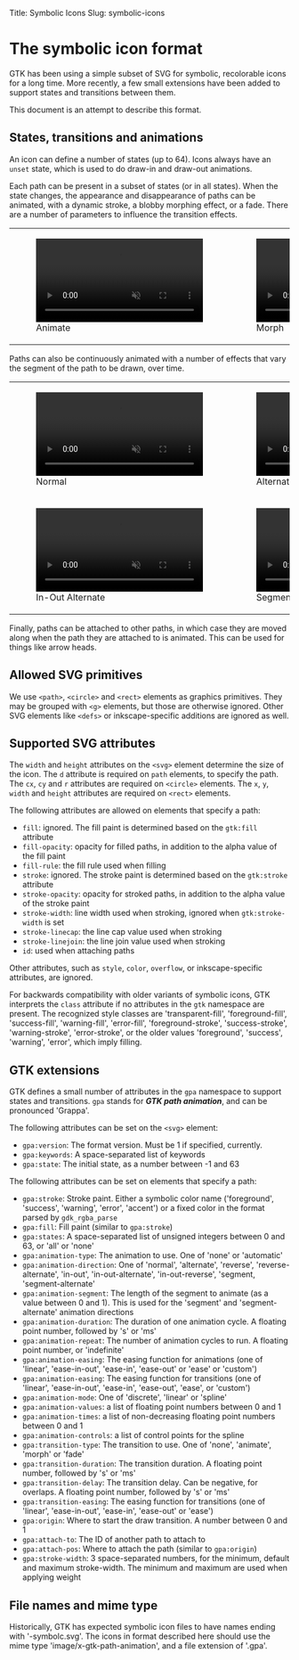 Title: Symbolic Icons
Slug: symbolic-icons

# The symbolic icon format

GTK has been using a simple subset of SVG for symbolic, recolorable icons for a long time. More recently, a few small extensions have been added to support states and transitions between them.

This document is an attempt to describe this format.

## States, transitions and animations

An icon can define a number of states (up to 64). Icons always have an `unset` state, which is used to do draw-in and draw-out animations.

Each path can be present in a subset of states (or in all states). When the state changes, the appearance and disappearance of paths can be animated, with a dynamic stroke, a blobby morphing effect, or a fade. There are a number of parameters to influence the transition effects.

<table>
  <tr>
    <td>
      <figure>
        <video alt="Animate" autoplay controls loop muted>
          <source src="trans-animate.webm"/>
        </video>
        <figcaption>Animate</figcaption>
      </figure>
    </td>
    <td>
      <figure>
        <video alt="Morph" autoplay controls loop muted>
          <source src="trans-morph.webm"/>
        </video>
        <figcaption>Morph</figcaption>
      </figure>
    </td>
    <td>
      <figure>
        <video alt="Fade" autoplay controls loop muted>
          <source src="trans-fade.webm"/>
        </video>
        <figcaption>Fade</figcaption>
      </figure>
    </td>
  </tr>
</table>

Paths can also be continuously animated with a number of effects that vary the segment of the path to be drawn, over time.

<table>
  <tr>
    <td>
      <figure>
        <video alt="Normal" autoplay controls loop muted>
          <source src="anim-normal.webm"/>
        </video>
        <figcaption>Normal</figcaption>
      </figure>
    </td>
    <td>
      <figure>
        <video alt="Alternate" autoplay controls loop muted>
          <source src="anim-alternate.webm"/>
        </video>
        <figcaption>Alternate</figcaption>
      </figure>
    </td>
    <td>
      <figure>
        <video alt="In-Out" autoplay controls loop muted>
          <source src="anim-in-out.webm"/>
        </video>
        <figcaption>In-Out</figcaption>
      </figure>
    </td>
  </tr>
  <tr>
    <td>
      <figure>
        <video alt="In-Out Alternate" autoplay controls loop muted>
          <source src="anim-in-out-alternate.webm"/>
        </video>
        <figcaption>In-Out Alternate</figcaption>
      </figure>
    </td>
    <td>
      <figure>
        <video alt="Segment Alternate" autoplay controls loop muted>
          <source src="anim-segment-alternate.webm"/>
        </video>
        <figcaption>Segment Alternate</figcaption>
      </figure>
    </td>
  </tr>
</table>

Finally, paths can be attached to other paths, in which case they are moved along when the path they are attached to is animated. This can be used for things like arrow heads.

## Allowed SVG primitives

We use `<path>`, `<circle>` and `<rect>` elements as graphics primitives. They may be grouped with `<g>` elements, but those are otherwise ignored. Other SVG elements like `<defs>` or inkscape-specific additions are ignored as well.

## Supported SVG attributes

The `width` and `height` attributes on the `<svg>` element determine the size of the icon. The `d` attribute is required on `path` elements, to specify the path. The `cx`, `cy` and `r` attributes are required on `<circle>` elements. The `x`, `y`, `width` and `height` attributes are required on `<rect>` elements.

The following attributes are allowed on elements that specify a path:

- `fill`: ignored. The fill paint is determined based on the `gtk:fill` attribute
- `fill-opacity`: opacity for filled paths, in addition to the alpha value of the fill paint
- `fill-rule`: the fill rule used when filling
- `stroke`: ignored. The stroke paint is determined based on the `gtk:stroke` attribute
- `stroke-opacity`: opacity for stroked paths, in addition to the alpha value of the stroke paint
- `stroke-width`: line width used when stroking, ignored when `gtk:stroke-width` is set
- `stroke-linecap`: the line cap value used when stroking
- `stroke-linejoin`: the line join value used when stroking
- `id`: used when attaching paths

Other attributes, such as `style`, `color`, `overflow`, or inkscape-specific attributes, are ignored.

For backwards compatibility with older variants of symbolic icons, GTK interprets the `class` attribute if no attributes in the `gtk` namespace are present. The recognized style classes are 'transparent-fill', 'foreground-fill', 'success-fill', 'warning-fill', 'error-fill', 'foreground-stroke', 'success-stroke', 'warning-stroke', 'error-stroke', or the older values 'foreground', 'success', 'warning', 'error', which imply filling.

## GTK extensions

GTK defines a small number of attributes in the `gpa` namespace to support states and transitions. `gpa` stands for **_GTK path animation_**, and can be pronounced 'Grappa'.

The following attributes can be set on the `<svg>` element:

- `gpa:version`: The format version. Must be 1 if specified, currently.
- `gpa:keywords`: A space-separated list of keywords
- `gpa:state`: The initial state, as a number between -1 and 63

The following attributes can be set on elements that specify a path:

- `gpa:stroke`: Stroke paint. Either a symbolic color name ('foreground', 'success', 'warning', 'error', 'accent') or a fixed color in the format parsed by `gdk_rgba_parse`
- `gpa:fill`: Fill paint (similar to `gpa:stroke`)
- `gpa:states`: A space-separated list of unsigned integers between 0 and 63, or
   'all' or 'none'
- `gpa:animation-type`: The animation to use. One of 'none' or 'automatic'
- `gpa:animation-direction`: One of 'normal', 'alternate', 'reverse', 'reverse-alternate', 'in-out', 'in-out-alternate', 'in-out-reverse', 'segment, 'segment-alternate'
- `gpa:animation-segment`: The length of the segment to animate (as a value between 0 and 1). This is used for the 'segment' and 'segment-alternate' animation directions
- `gpa:animation-duration`: The duration of one animation cycle. A floating point number, followed by 's' or 'ms'
- `gpa:animation-repeat`: The number of animation cycles to run. A floating point number, or 'indefinite'
- `gpa:animation-easing`: The easing function for animations (one of 'linear', 'ease-in-out', 'ease-in', 'ease-out' or 'ease' or 'custom')
- `gpa:animation-easing`: The easing function for transitions (one of 'linear', 'ease-in-out', 'ease-in', 'ease-out', 'ease', or 'custom')
- `gpa:animation-mode`: One of 'discrete', 'linear' or 'spline'
- `gpa:animation-values`: a list of floating point numbers between 0 and 1
- `gpa:animation-times`: a list of non-decreasing floating point numbers between 0 and 1
- `gpa:animation-controls`: a list of control points for the spline
- `gpa:transition-type`: The transition to use. One of 'none', 'animate', 'morph' or 'fade'
- `gpa:transition-duration`: The transition duration. A floating point number, followed by 's' or 'ms'
- `gpa:transition-delay`: The transition delay. Can be negative, for overlaps. A floating point number, followed by 's' or 'ms'
- `gpa:transition-easing`: The easing function for transitions (one of 'linear', 'ease-in-out', 'ease-in', 'ease-out' or 'ease')
- `gpa:origin`: Where to start the draw transition. A number between 0 and 1
- `gpa:attach-to`: The ID of another path to attach to
- `gpa:attach-pos`: Where to attach the path (similar to `gpa:origin`)
- `gpa:stroke-width`: 3 space-separated numbers, for the minimum, default and maximum stroke-width. The minimum and maximum are used when applying weight

## File names and mime type

Historically, GTK has expected symbolic icon files to have names ending with '-symbolc.svg'. The icons in format described here should use the mime type 'image/x-gtk-path-animation', and a file extension of '.gpa'.
